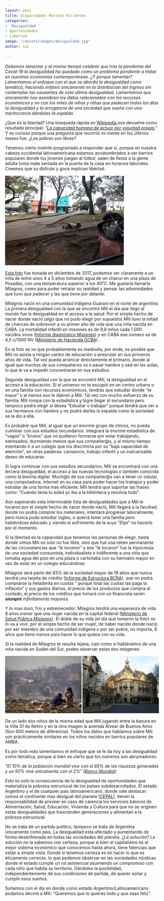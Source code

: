 ```yaml
---
layout: post
title: Disparidades Morales Hirientes
categories:
- 'Desigualdad '
- Oportunidades
- Libertad
image: "/assets/images/desigualdad.jpg"
author: sal

---
```

_Debemos lamentar y al mismo tiempo celebrar que tras la pandemia del Covid-19 la desigualdad ha quedado como un problema pendiente a tratar en nuestras economías contemporáneas. ¿Y porque lamentar? Lamentamos el enfoque con el que se aborda la desigualdad como temática, haciendo énfasis únicamente en la distribución del ingreso sin contemplar las causantes de esta ultima desigualdad. Lamentamos que únicamente nos asombren los datos relacionados con los recursos económicos y no con los miles de niños y niñas que padecen todos los días la desigualdad y la arrogancia de una sociedad que sueña con una meritocracia dándoles la espalda._

¿Que es la libertad? Una búsqueda rápida en [Wikipedia ](https://es.wikipedia.org/)nos devuelve como resultado principal: “[_La capacidad humana de actuar por voluntad propia._](https://es.wikipedia.org/wiki/Libertad)_”_ Y es curioso porque una pregunta que recorrió mi mente en los últimos meses fue: ¿Los pobres son libres?

Tenemos cierto instinto programado a responder que si, porque en nuestra cabeza occidental latinoamericana estamos acostumbrados a ver barrios populares donde los jóvenes juegan al fútbol, salen de fiesta o la gente adulta toma mate sentada en la puerta de la casa en horarios laborales. Creemos que su disfrute y goce implican libertad.

![](/assets/images/misiones.jpg)

[Esta foto](https://www.infobae.com/sociedad/2017/12/19/conmocion-por-la-foto-de-una-nena-que-toma-agua-de-un-charco-en-misiones/) fue tomada en diciembre de 2017, podemos ver claramente a un niña de entre unos 4 a 5 años tomando agua de un charco en una plaza de Posadas, con una temperatura superior a los 40°C. Me gustaría llamarla Milagros, como para poder retratar su realidad y pensar las adversidades que tuvo que padecer y las que tiene por delante.

Milagros nació en una comunidad indígena Guarani en el norte de argentina. La primera desigualdad con la que se encontró Mili el día que llego al mundo fue la desigualdad en el acceso a la salud. Por el simple hecho de nacer donde nació (algo que no pudo elegir por supuesto) Mili tuvo la mitad de chances de sobrevivir a su primer año de vida que una niña nacida en CABA. La mortalidad infantil en misiones es de 9,9 niños cada 1.000 nacidos vivos ([Informe diagnóstico Misiones](https://www.argentina.gob.ar/sites/default/files/20.08.04_informe_mis.pdf)) y en CABA ese numero es de 4,5 c/1000 NV ([Ministerio de Hacienda GCBA](https://www.estadisticaciudad.gob.ar/eyc/wp-content/uploads/2021/12/ir_2021_1619.pdf)) . 

En la foto se ve que probablemente es mediodía, por ende, es posible que Mili no asista a ningún centro de educación o prescolar en sus primeros años de vida. Tal vez pueda arrancar directamente el primario, donde al igual que muchos de sus compañeros va a pasar hambre y sed en las aulas, lo que le va a impedir concentrarse en sus estudios.

Segunda desigualdad con la que se encontró Mili, la desigualdad en el acceso a la educación. Si el universo no te escupió en un centro urbano o en una familia con recursos económicos, tendrás que estudiar donde _“te toque”_ o al menos eso le dijeron a Mili. Tal vez con mucho esfuerzo de su familia, Mili rompa con la estadística y logre llegar al secundario pero tampoco podrá elegir si desea “Estudiar o trabajar” porque tendrá que ver a sus hermanos con hambre y no podrá darles la espalda como la sociedad se la dio a ella.

Es probable que Mili, al igual que un enorme grupo de chicos, no pueda culminar con sus estudios secundarios. Integrará la enorme estadística de “vagos” o “brutos” que no pudieron formarse por estar trabajando, estresados, durmiendo menos que sus compañer@s, y al mismo tiempo intentando ir a un colegio que los discrimina por su “baja capacidad de atención”, en otras palabras: cansancio, trabajo infantil y un inalcanzable deseo de educarse.

Si logra continuar con sus estudios secundarios, Mili se encontrará con una tercera desigualdad, el acceso a las nuevas tecnologías o también conocida como la brecha digital. Much@s de sus compañer@s van a tener un celular, una computadora, internet en su casa para poder hacer los trabajos y poder estudiar de una forma mas eficiente. Mili tendrá que soportar las frases como: “Cuando tenia tu edad yo iba a la biblioteca y resolvía todo”.

Aún superando esta interminable lista de desigualdades que a Mili le tocaron por el simple hecho de nacer donde nació, Mili llegará a la facultad, donde no podrá comprar los materiales, intentará progresar laboralmente, pero nunca pudo estudiar ingles, o querrá tener una familia pero habiéndose educado y viendo el sufrimiento de la suya _“Elija”_ no hacerlo por el momento.

Si la libertad es la capacidad que tenemos las personas de elegir, hasta donde vimos Mili no solo no fue libre, sino que fue una rehén permanente de las circunstancias que _“le tocaron”_ y ese “le tocaron” fue la hipocresía de una sociedad consumista, individualista e indiferente a una niña que tomaba agua del piso en una plaza o cartoñaba con su hermano mayor en vez de estar en un colegio educándose.

Milagros será parte del 83% de la sociedad mayor de 19 años que nunca tendrá una tarjeta de crédito ([Informe de Estructura BCRA](http://www.bcra.gob.ar/SistemasFinancierosYdePagos/Entidades_financieras_informacion_estructura.asp?bco=AAA10&tipo=2&Tit=2)), que no podrá comprarse la heladerita en cuotas “ porque total las cuotas las paga la inflación” y sus gastos diarios, el precio de los productos que compra al contado, el precio de los créditos que tomará con un financista serán **_siempre_** _infinitamente mayores_.

Y lo mas duro, frio y estremecedor: Milagros tendrá una esperanza de vida 8 años menor que una mujer nacida en la capital federal ([Ministerio de Salud Publica Misiones](https://salud.misiones.gob.ar/wp-content/uploads/2020/03/Panel-Misiones-2018-Parte-I.pdf)). El doble de su vida (el día que tomaron la foto) no lo va a vivir, por el simple hecho de ser mujer, de haber nacido donde nació, por ser miembro de una comunidad indígena o por ser pobre, no importa, 8 años que tiene menos para hacer lo que quiera con su vida.

Si la realidad de Milagros te resulta lejana, casi como si habláramos de una niña nacida en Sudán del Sur, podes observar estas dos imágenes:

![](/assets/images/retiro.jpg)

De un lado dos niños de la misma edad que Mili jugando entre la basura en la Villa 31 de Retiro y en la otra imagen la avenida Alvear de Buenos Aires (Son 600 metros de diferencia). Todos los datos que hablamos sobre Mili son prácticamente similares en los niños nacidos en barrios populares de AMBA.

Es por todo esto lamentamos el enfoque que se le da hoy a las desigualdad como temática, porque si bien es cierto que los números son abrumadores:

_“El 10% de la población mundial vive con el 85% de las riquezas generadas y un 50% vive únicamente con el 2%” (_[_Banco Mundial_](https://www.bancomundial.org/es/news/press-release/2018/10/17/nearly-half-the-world-lives-on-less-than-550-a-day)_)_

Esto es solo la consecuencia de la desigualdad de oportunidades que materializa la pobreza estructural de los países subdesarrollados. El estado Argentino y el de cualquier país latinoamericano, donde vale destacar: somos el continente mas desigual del planeta ([CEPAL](https://www.cepal.org/es/comunicados/cepal-pese-avances-recientes-america-latina-sigue-siendo-la-region-mas-desigual-mundo)), tienen la responsabilidad de proveer en caso de carencia los servicios básicos de Alimentación, Salud, Educación, Vivienda y Cultura para que no se originen estas desigualdades que trascienden generaciones y alimentan a la pobreza estructural.

No se trata de un partido politico, tampoco se trata de Argentina únicamente como país. La desigualdad esta afectado y aumentando de forma desenfrenada en todas las sociedades del planeta. ¿La solución? La solución no la sabemos con certeza, porque si bien el capitalismo es el mejor sistema económico que conocemos hasta ahora, tiene falencias que están a simple vista. Donde sí tenemos certeza es en hacer lo que es éticamente correcto, lo que podemos observar en las sociedades nórdicas donde el estado cumple un rol asistencial asumiendo un compromiso con cada niño que habita su territorio. Dándoles la posibilidad, independientemente de sus condiciones de partida, de querer soñar y cumplir esos sueños.

Soñemos con el día en donde como estado Argentino/Latinoamericano podamos decirle a Mili: “Queremos que lo quieras todo y que seas feliz”.